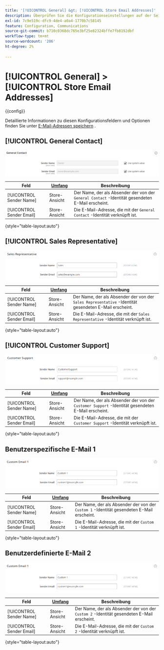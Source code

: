 ```yaml
---
title: '[!UICONTROL General] &gt; [!UICONTROL Store Email Addresses]'
description: Überprüfen Sie die Konfigurationseinstellungen auf der Seite [!UICONTROL General] &gt; [!UICONTROL Store Email Addresses] des Commerce-Administrators.
exl-id: 7c9e519c-dfc9-4de4-a0a4-1770b7c58145
feature: Configuration, Communications
source-git-commit: b710c0368dc765e3bf25e82324bffe7fb8192dbf
workflow-type: tm+mt
source-wordcount: '206'
ht-degree: 2%

---
```


# [!UICONTROL General] > [!UICONTROL Store Email Addresses]

{{config}}

Detaillierte Informationen zu diesen Konfigurationsfeldern und Optionen finden Sie unter [E-Mail-Adressen speichern](../../getting-started/store-details.md#store-email-addresses) .

## [!UICONTROL General Contact]

![E-Mail-Adressen speichern > Allgemeiner Kontakt](./assets/store-email-addresses-general-contact.png)<!-- zoom -->

| Feld | [Umfang](../../getting-started/websites-stores-views.md#scope-settings) | Beschreibung |
|--- |--- |--- |
| [!UICONTROL Sender Name] | Store-Ansicht | Der Name, der als Absender der von der `General Contact` -Identität gesendeten E-Mail erscheint. |
| [!UICONTROL Sender Email] | Store-Ansicht | Die E-Mail-Adresse, die mit der `General Contact` -Identität verknüpft ist. |

{style="table-layout:auto"}

## [!UICONTROL Sales Representative]

![E-Mail-Adressen speichern > Kundenbetreuer](./assets/store-email-addresses-sales-rep.png)<!-- zoom -->

| Feld | [Umfang](../../getting-started/websites-stores-views.md#scope-settings) | Beschreibung |
|--- |--- |--- |
| [!UICONTROL Sender Name] | Store-Ansicht | Der Name, der als Absender der von der `Sales Representative` -Identität gesendeten E-Mail erscheint. |
| [!UICONTROL Sender Email] | Store-Ansicht | Die E-Mail-Adresse, die mit der `Sales Representative` -Identität verknüpft ist. |

{style="table-layout:auto"}

## [!UICONTROL Customer Support]

![E-Mail-Adressen speichern > Kundensupport](./assets/store-email-addresses-customer-support.png)<!-- zoom -->

| Feld | [Umfang](../../getting-started/websites-stores-views.md#scope-settings) | Beschreibung |
|--- |--- |--- |
| [!UICONTROL Sender Name] | Store-Ansicht | Der Name, der als Absender der von der `Customer Support` -Identität gesendeten E-Mail erscheint. |
| [!UICONTROL Sender Email] | Store-Ansicht | Die E-Mail-Adresse, die mit der `Customer Support` -Identität verknüpft ist. |

{style="table-layout:auto"}

## Benutzerspezifische E-Mail 1

![E-Mail-Adressen speichern > Benutzerdefinierte E-Mail 1](./assets/store-email-addresses-custom-email1.png)<!-- zoom -->

| Feld | [Umfang](../../getting-started/websites-stores-views.md#scope-settings) | Beschreibung |
|--- |--- |--- |
| [!UICONTROL Sender Name] | Store-Ansicht | Der Name, der als Absender der von der `Custom 1` -Identität gesendeten E-Mail erscheint. |
| [!UICONTROL Sender Email] | Store-Ansicht | Die E-Mail-Adresse, die mit der `Custom 1` -Identität verknüpft ist. |

{style="table-layout:auto"}

## Benutzerdefinierte E-Mail 2

![E-Mail-Adressen speichern > Benutzerdefinierte E-Mail 2](./assets/store-email-addresses-custom-email1.png)<!-- zoom -->

| Feld | [Umfang](../../getting-started/websites-stores-views.md#scope-settings) | Beschreibung |
|--- |--- |--- |
| [!UICONTROL Sender Name] | Store-Ansicht | Der Name, der als Absender der von der `Custom 2` -Identität gesendeten E-Mail erscheint. |
| [!UICONTROL Sender Email] | Store-Ansicht | Die E-Mail-Adresse, die mit der `Custom 2` -Identität verknüpft ist. |

{style="table-layout:auto"}
